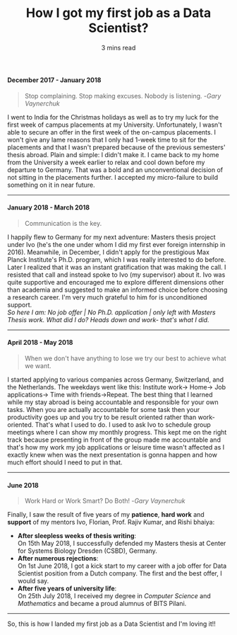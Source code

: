 ﻿---
layout: post
title: How I got my first job as a Data Scientist? 
subtitle: 3 mins read
---


#### December 2017 - January 2018
> Stop complaining. Stop making excuses. Nobody is listening. -*Gary Vaynerchuk* 

I went to India for the Christmas holidays as well as to try my luck for the first week of campus placements at my University. Unfortunately, I wasn't able to secure an offer in the first week of the on-campus placements. I won't give any lame reasons that I only had 1-week time to sit for the placements and that I wasn't prepared because of the previous semesters' thesis abroad. Plain and simple: I didn't make it. I came back to my home from the University a week earlier to relax and cool down before my departure to Germany. That was a bold and an unconventional decision of not sitting in the placements further. I accepted my micro-failure to build something on it in near future.

---
#### January 2018 - March 2018
> Communication is the key.

I happily flew to Germany for my next adventure: Masters thesis project under Ivo (he's the one under whom I did my first ever foreign internship in 2016). Meanwhile, in December, I didn't apply for the prestigious Max Planck Institute's Ph.D. program, which I was really interested to do before. Later I realized that it was an instant gratification that was making the call. I resisted that call and instead spoke to Ivo (my supervisor) about it. Ivo was quite supportive and encouraged me to explore different dimensions other than academia and suggested to make an informed choice before choosing a research career. I'm very much grateful to him for is unconditioned support.  
*So here I am: No job offer | No Ph.D. application | only left with Masters Thesis work. What did I do? Heads down and work- that's what I did.* 

---
#### **April 2018 - May 2018**
> When we don't have anything to lose we try our best to achieve what we want. 

I started applying to various companies across Germany, Switzerland, and the Netherlands. The weekdays went like this: Institute work-> Home-> Job applications-> Time with friends->Repeat. The best thing that I learned while my stay abroad is being accountable and responsible for your own tasks. When you are actually accountable for some task then your productivity goes up and you try to be result oriented rather than work-oriented.
That's what I used to do. I used to ask Ivo to schedule group meetings where I can show my monthly progress. This kept me on the right track because presenting in front of the group made me accountable and that's how my work my job applications or leisure time wasn't affected as I exactly knew when was the next presentation is gonna happen and how much effort should I need to put in that. 

---

#### June 2018
> Work Hard or Work Smart? Do Both! -*Gary Vaynerchuk*

Finally, I saw the result of five years of my **patience**, **hard work** and **support** of my mentors Ivo, Florian, Prof. Rajiv Kumar, and Rishi bhaiya:
- **After sleepless weeks of thesis writing**:  
On 15th May 2018, I successfully defended my Masters thesis at Center for Systems Biology Dresden (CSBD), Germany.  
- **After numerous rejections**:  
On 1st June 2018, I got a kick start to my career with a job offer for Data Scientist position from a Dutch company. The first and the best offer, I would say. 
- **After five years of university life**:  
On 25th July 2018, I received my degree in *Computer Science* and *Mathematics* and became a proud alumnus of BITS Pilani. 

---
So, this is how I landed my first job as a Data Scientist and I'm loving it!! 

